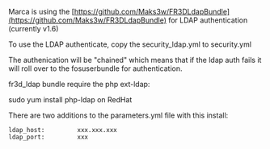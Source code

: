 Marca is using the [https://github.com/Maks3w/FR3DLdapBundle](https://github.com/Maks3w/FR3DLdapBundle) for LDAP authentication (currently v1.6)

To use the LDAP authenticate, copy the security_ldap.yml to security.yml 

The authenication will be "chained" which means that if the ldap auth fails it will roll over to the fosuserbundle for authentication.

fr3d_ldap bundle require the php ext-ldap:  

sudo yum install php-ldap on RedHat

There are two additions to the parameters.yml file with this install:

    ldap_host:         xxx.xxx.xxx
    ldap_port:         xxx